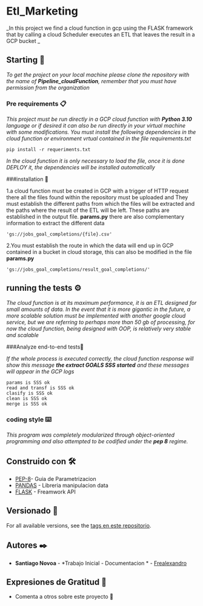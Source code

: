 # Etl_Marketing

_In this project we find a cloud function in gcp using the FLASK framework that by calling a cloud Scheduler executes an ETL that leaves the result in a GCP bucket _

## Starting 🚀

_To get the project on your local machine please clone the repository with the name of **Pipeline_cloudFunction**, remember that you must have permission from the organization_

### Pre requirements 📋

_This project must be run directly in a GCP cloud function with **Python 3.10** language or if desired it can also be run directly in your virtual machine with some modifications. You must install the following dependencies in the cloud function or environment vrtual contained in the file requirements.txt_

```
pip install -r requeriments.txt
```
_In the cloud function it is only necessary to load the file, once it is done DEPLOY it, the dependencies will be installed automatically_


###installation 🔧


1.a cloud function must be created in GCP with a trigger of HTTP request there all the files found within the repository must be uploaded and
They must establish the different paths from which the files will be extracted and the paths where the result of the ETL will be left. These paths are established in the output file.
**params.py** there are also complementary information to extract the different data


```
'gs://jobs_goal_completions/{file}.csv'

```

2.You must establish the route in which the data will end up in GCP contained in a bucket in cloud storage, this can also be modified in the file **params.py**

```
'gs://jobs_goal_completions/result_goal_completions/'

```

## running the tests ⚙️


_The cloud function is at its maximum performance, it is an ETL designed for small amounts of data. In the event that it is more gigantic in the future, a more scalable solution must be implemented with another google cloud service, but we are referring to perhaps more than 50 gb of processing, for now the cloud function, being designed with OOP, is relatively very stable and scalable_

###Analyze end-to-end tests🔩


_If the whole process is executed correctly, the cloud function response will show this message **the extract GOALS SSS started** and these messages will appear in the GCP logs_

```
params is SSS ok
read and transf is SSS ok
clasify is SSS ok
clean is SSS ok
merge is SSS ok

```

### coding style ⌨️

_This program was completely modularized through object-oriented programming and also attempted to be codified under the **pep 8** regime._



## Construido con 🛠️

* [PEP-8](https://peps.python.org/pep-0008/#id8)- Guia de Parametrizacion
* [PANDAS](https://pandas.pydata.org/) - Libreria manipulacion data
* [FLASK](https://flask.palletsprojects.com/en/2.2.x/) - Freamwork API

## Versionado 📌

For all available versions, see the [tags en este repositorio](https://github.com/frealexandro/Etl_goals_marketing).

## Autores ✒️


* **Santiago Novoa** - *Trabajo Inicial - Documentacion * - [Frealexandro](https://github.com/frealexandro)




## Expresiones de Gratitud 🎁

* Comenta a otros sobre este proyecto 📢

